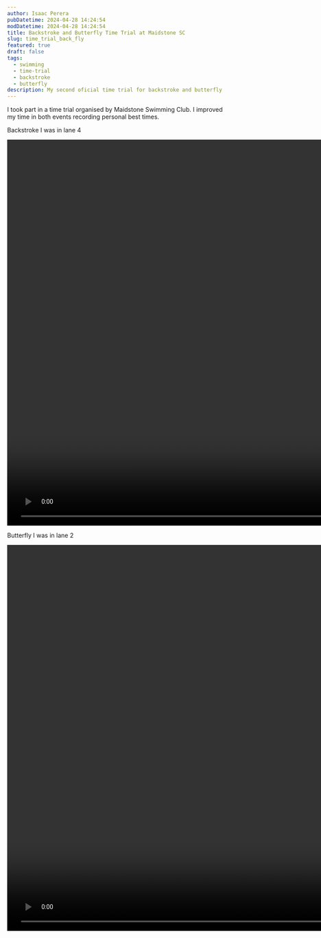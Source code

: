 ```yaml
---
author: Isaac Perera
pubDatetime: 2024-04-28 14:24:54
modDatetime: 2024-04-28 14:24:54
title: Backstroke and Butterfly Time Trial at Maidstone SC
slug: time_trial_back_fly
featured: true
draft: false
tags:
  - swimming
  - time-trial
  - backstroke
  - butterfly
description: My second oficial time trial for backstroke and butterfly.
---
```


I took part in a time trial organised by Maidstone Swimming Club. I improved my time in
both events recording personal best times.

Backstroke
I was in lane 4

<video id="1" class="video-js vjs-default-skin" controls preload="auto" width="1600" height="900">
<source src="https://isaacperera-media.s3.eu-west-2.amazonaws.com/apr-2024/IMG_3017.MOV" type='video/mp4' />
</video>

Butterfly
I was in lane 2

<video id="2" class="video-js vjs-default-skin" controls preload="auto" width="1600" height="900">
<source src="https://isaacperera-media.s3.eu-west-2.amazonaws.com/apr-2024/IMG_3021.MOV" type='video/mp4' />
</video>
